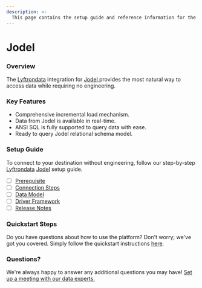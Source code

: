 ```yaml
---
description: >-
  This page contains the setup guide and reference information for the Jodel source connector.
---
```


# Jodel

### Overview

The [Lyftrondata](https://www.lyftrondata.com/) integration for [Jodel](https://www.lyftrondata.com/integration/jodel/)[ ](https://www.lyftrondata.com/integration/jodel/)provides the most natural way to access data while requiring no engineering.

### Key Features

* Comprehensive incremental load mechanism.
* Data from Jodel is available in real-time.&#x20;
* ANSI SQL is fully supported to query data with ease.
* Ready to query Jodel relational schema model.

### Setup Guide

To connect to your destination without engineering, follow our step-by-step [Lyftrondata](https://www.lyftrondata.com/)  [Jodel](https://www.lyftrondata.com/integration/jodel/) setup guide.

* [ ] [Prerequisite](../../marketing-analytics/jodel/prerequisite.md)
* [ ] [Connection Steps](../../marketing-analytics/jodel/connection-steps.md)
* [ ] [Data Model](../../marketing-analytics/jodel/data-model/)
* [ ] [Driver Framework](../../marketing-analytics/jodel/driver-framework/)
* [ ] [Release Notes](../../marketing-analytics/jodel/release-notes.md)

### Quickstart Steps

Do you have questions about how to use the platform? Don't worry; we've got you covered. Simply follow the quickstart instructions [here](../../../quickstart-steps.md).

### Questions? <a href="#questions" id="questions"></a>

We're always happy to answer any additional questions you may have! [Set up a meeting with our data experts.](https://www.lyftrondata.com/book-a-meeting/)

